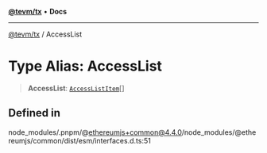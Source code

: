 [**@tevm/tx**](../README.md) • **Docs**

***

[@tevm/tx](../globals.md) / AccessList

# Type Alias: AccessList

> **AccessList**: [`AccessListItem`](AccessListItem.md)[]

## Defined in

node\_modules/.pnpm/@ethereumjs+common@4.4.0/node\_modules/@ethereumjs/common/dist/esm/interfaces.d.ts:51

